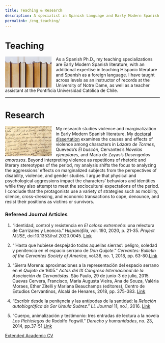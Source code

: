 ```yaml
---
title: Teaching & Research
description: A specialist in Spanish Language and Early Modern Spanish Literature
permalink: /eng_teaching/
---
```


# Teaching

<img align="left" src='/assets/images/books2.jpg' width='30%' style='margin-right:1em' > As a Spanish Ph.D., my teaching specializations are Early Modern Spanish literature, with an additional expertise in teaching Hispanic literature and Spanish as a foreign language. I have taught across levels as an instructor of records at the University of Notre Dame, as well as a teacher assistant at the Pontificia Universidad Católica de Chile.

---

# Research

<img align="left" src='/assets/images/cervantes.jpg' width='30%' style='margin-right:1em' > My research studies violence and marginalization in Early Modern Spanish literature. My [doctoral dissertation](https://curate.nd.edu/show/f4752f79021) examines the causes and effects of violence among characters in _Lázaro de Tormes_, Quevedo’s _El buscón_, Cervantes’s _Novelas ejemplares_, and María de Zayas’s _Desengaños amorosos_. Beyond interpreting violence as repetitions of rhetoric and literary stereotypes of the period, my analysis shifts the focus to analyzing the aggressions’ effects on marginalized subjects from the perspectives of disability, violence, and gender studies. I argue that physical and psychological aggressions impact the characters’ behaviors and identities while they also attempt to meet the sociocultural expectations of the period. I conclude that the protagonists use a variety of strategies such as mobility, silence, cross-dressing, and economic transactions to cope, denounce, and resist their positions as victims or survivors.

### Refereed Journal Articles

1. “Identidad, control y resistencia en _El celoso extremeño_: una relectura de Carrizales y Leonora.” _Hispanófila_, vol. 190, 2020, p. 21-35. _Project MUSE_, doi:10.1353/hsf.2020.0045. [Link](https://muse.jhu.edu/article/803172)

2. “‘Hasta que hubiese despejado todas aquellas sierras’: peligro, soledad y penitencia en el espacio serrano de _Don Quijote_.” _Cervantes: Bulletin of the Cervantes Society of America_, vol.38, no. 1, 2018, pp. 63-80.[Link](https://muse.jhu.edu/article/709121)

3. “Sierra Morena: aproximaciones a la representación del espacio serrano en el _Quijote_ de 1605.” _Actas del IX Congreso Internacional de la Asociación de Cervantistas_. Sâo Paulo, 29 de junio-3 de julio, 2015. Cuevas Cervera, Francisco, Maria Augusta Vieira, Ana de Souza, Valéria Moraes, Ether Zitelli y Mariana Beauchamps (editores), Centro de Estudios Cervantinos, Alcalá de Henares, 2018, pp. 375-383. [Link](http://asociaciondecervantistas.org/wp-content/uploads/2018/10/IX-CINDAC.-La-pluma-es-la-lengua-del-alma.-Actas-3.pdf)

4. “Escribir desde la penitencia y las antípodas de la santidad: la _Relación autobiográfica de Sor Úrsula Suárez_.” _LL Journal_ 11, no.1, 2016. [Link](https://lljournal.commons.gc.cuny.edu/escribir-desde-la-penitencia-y-las-antipodas-de-la-santidad-la-relacion-autobiografica-de-sor-ursula-suarez/)

5. “Cuerpo, animalización y testimonio: tres entradas de lectura a la novela _Los Pichiciegos_ de Rodolfo Fogwill.” _Derecho y humanidades_, no. 23, 2014, pp.37-51.[Link](http://www.derechoyhumanidades.uchile.cl/index.php/RDH/article/view/41534)

<a href='/assets/files/AcademicCV[20211026].pdf' class='btn'> Extended Academic CV</a>
